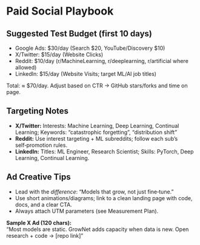 # Paid Social Playbook

## Suggested Test Budget (first 10 days)
- Google Ads: $30/day (Search $20, YouTube/Discovery $10)
- X/Twitter: $15/day (Website Clicks)
- Reddit: $10/day (r/MachineLearning, r/deeplearning, r/artificial where allowed)
- LinkedIn: $15/day (Website Visits; target ML/AI job titles)

Total: ≈ $70/day. Adjust based on CTR → GitHub stars/forks and time on page.

## Targeting Notes
- **X/Twitter:** Interests: Machine Learning, Deep Learning, Continual Learning; Keywords: “catastrophic forgetting”, “distribution shift”
- **Reddit:** Use interest targeting + ML subreddits; follow each sub’s self‑promotion rules.
- **LinkedIn:** Titles: ML Engineer, Research Scientist; Skills: PyTorch, Deep Learning, Continual Learning.

## Ad Creative Tips
- Lead with the *difference*: “Models that grow, not just fine‑tune.”
- Use short animations/diagrams; link to a clean landing page with code, docs, and a clear CTA.
- Always attach UTM parameters (see Measurement Plan).

**Sample X Ad (120 chars):**  
“Most models are static. GrowNet adds capacity when data is new. Open research + code → [repo link]”
